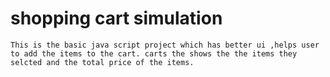 # shopping cart simulation
    This is the basic java script project which has better ui ,helps user to add the items to the cart. carts the shows the the items they selcted and the total price of the items.
